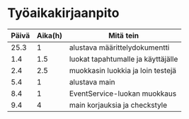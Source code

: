 # Työaikakirjaanpito

Päivä | Aika(h) | Mitä tein
------|---------|----------
25.3  | 1       | alustava määrittelydokumentti
1.4   | 1.5     | luokat tapahtumalle ja käyttäjälle
2.4   | 2.5     | muokkasin luokkia ja loin testejä
5.4   | 1       | alustava main
8.4   | 1       | EventService-luokan muokkaus
9.4   | 4       | main korjauksia ja checkstyle
